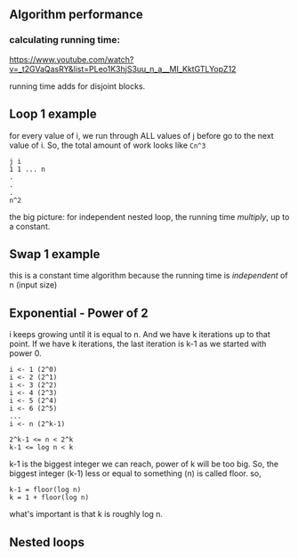 ## Algorithm performance

### calculating running time:

https://www.youtube.com/watch?v=_t2GVaQasRY&list=PLeo1K3hjS3uu_n_a__MI_KktGTLYopZ12

running time adds for disjoint blocks.

## Loop 1 example

for every value of i, we run through ALL values of j before go to the next value of i. So, the total amount of work looks like `Cn^3`

```
j i
1 1 ... n
.
.
.
n^2
```

the big picture: for independent nested loop, the running time _multiply_, up to a constant.

## Swap 1 example

this is a constant time algorithm because the running time is _independent_ of n (input size)

## Exponential - Power of 2

i keeps growing until it is equal to n. And we have k iterations up to that point. If we have k iterations, the last iteration is k-1 as we started with power 0.

```
i <- 1 (2^0)
i <- 2 (2^1)
i <- 3 (2^2)
i <- 4 (2^3)
i <- 5 (2^4)
i <- 6 (2^5)
...
i <- n (2^k-1)
```

```
2^k-1 <= n < 2^k
k-1 <= log n < k
```

k-1 is the biggest integer we can reach, power of k will be too big. So, the biggest integer (k-1) less or equal to something (n) is called floor.
so,

```
k-1 = floor(log n)
k = 1 + floor(log n)
```

what's important is that k is roughly log n.

## Nested loops
